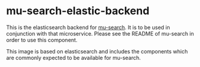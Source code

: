 # mu-search-elastic-backend

This is the elasticsearch backend for
[mu-search](https://github.com/mu-semtech/mu-search/).  It is to be
used in conjunction with that microservice.  Please see the README of
mu-search in order to use this component.

This image is based on elasticsearch and includes the components which
are commonly expected to be available for mu-search.
